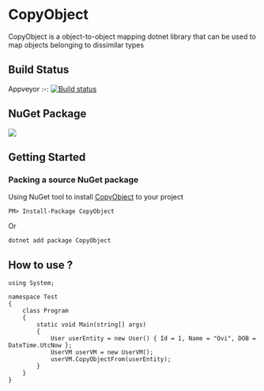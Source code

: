 <!-- Icon here -->

# CopyObject
CopyObject is a object-to-object mapping dotnet library that can be used to map objects belonging to dissimilar types

## Build Status

Appveyor
:-:
[![Build status][ai]][al]
<!-- a and c are the first letter of CI plugins. i is icon and l is link. -->

[ai]: https://ci.appveyor.com/api/projects/status/efju4g16n15iwgq1?svg=true
[al]: https://ci.appveyor.com/project/tanbirhossain/copyobject

## NuGet Package

[![](https://img.shields.io/nuget/v/CopyObject.svg)](https://www.nuget.org/packages/CopyObject)

## Getting Started

### Packing a source NuGet package

Using NuGet tool to install [CopyObject](https://www.nuget.org/packages/CopyObject/) to your project

```
PM> Install-Package CopyObject
```

Or

```
dotnet add package CopyObject
```
## How to use ?
```
using System;

namespace Test
{
    class Program
    {
        static void Main(string[] args)
        {
            User userEntity = new User() { Id = 1, Name = "Ovi", DOB = DateTime.UtcNow };
            UserVM userVM = new UserVM();
            userVM.CopyObjectFrom(userEntity);
        }
    }
}
```
